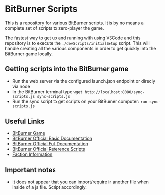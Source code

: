 # BitBurner Scripts

This is a repository for various BitBurner scripts. It is by no means a complete set of scripts to zero-player the game.

The fastest way to get up and running with using VSCode and this repository is to execute the `./devScripts/initialSetup`
script. This will handle creating all the various components in order to get quickly into the BitBurner game locally.

## Getting scripts into the BitBurner game

* Run the web server via the configured launch.json endpoint or direcly via node
* In the BitBurner terminal type `wget http://localhost:8080/sync-scripts.js sync-scripts.js`
* Run the sync script to get scripts on your BitBurner computer: `run sync-scripts.js`

## Useful Links

* [BitBurner Game](https://danielyxie.github.io/bitburner/)
* [BitBurner Official Basic Documentation](https://bitburner.readthedocs.io/en/latest/index.html)
* [BitBurner Official Full Documentation](https://github.com/danielyxie/bitburner/blob/dev/markdown/bitburner.ns.md)
* [BitBurner Official Reference Scripts](https://github.com/bitburner-official/bitburner-scripts)
* [Faction Information](https://bitburner.readthedocs.io/en/latest/basicgameplay/factions.html)

## Important notes

* It does not appear that you can import/require in another file when inside of a js file. Script accordingly.